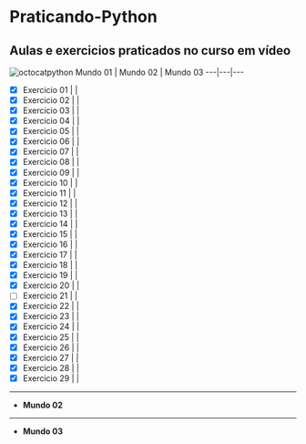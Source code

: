 # Praticando-Python
 **Aulas e exercicios praticados no curso em vídeo**
 ---
 ![octocatpython](https://user-images.githubusercontent.com/32422863/79257550-29b66180-7e60-11ea-8f03-50d0f8eb63d1.png)
    Mundo 01 | Mundo 02 | Mundo 03
    ---|---|---
  - [x] Exercicio 01 | |
  - [x] Exercicio 02 | |
  - [x] Exercicio 03 | |
  - [x] Exercicio 04 | |
  - [x] Exercicio 05 | |
  - [x] Exercicio 06 | |
  - [x] Exercicio 07 | |
  - [x] Exercicio 08 | |
  - [x] Exercicio 09 | |
  - [x] Exercicio 10 | |
  - [x] Exercicio 11 | |
  - [x] Exercicio 12 | |
  - [x] Exercicio 13 | |
  - [x] Exercicio 14 | |
  - [x] Exercicio 15 | |
  - [x] Exercicio 16 | |
  - [x] Exercicio 17 | |
  - [x] Exercicio 18 | |
  - [x] Exercicio 19 | |
  - [x] Exercicio 20 | |
  - [ ] Exercicio 21 | |
  - [x] Exercicio 22 | |
  - [x] Exercicio 23 | |
  - [x] Exercicio 24 | |
  - [x] Exercicio 25 | |
  - [x] Exercicio 26 | |
  - [x] Exercicio 27 | |
  - [x] Exercicio 28 | |
  - [x] Exercicio 29 | |
  
 ---
  
 * **Mundo 02**
 
 ---
 
 * **Mundo 03**
